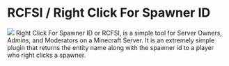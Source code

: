 # RCFSI / Right Click For Spawner ID
<img src="http://dev.bukkit.org/media/images/83/189/rcfsi.png">
Right Click For Spawner ID or RCFSI, is a simple tool for Server Owners, Admins, and Moderators on a Minecraft Server. It is an extremely simple plugin that returns the entity name along with the spawner id to a player who right clicks a spawner. 
